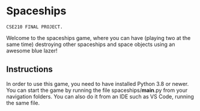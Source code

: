 # Spaceships
    CSE210 FINAL PROJECT.

Welcome to the spaceships game, where you can have (playing two at the same time) destroying other spaceships and space objects using an awesome blue lazer!

## Instructions
In order to use this game, you need to have installed Python 3.8 or newer.
You can start the game by running the file spaceships/__main__.py from your navigation folders.
You can also do it from an IDE such as VS Code, running the same file.